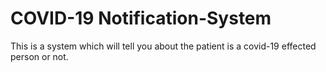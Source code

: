 # COVID-19 Notification-System
This is a system which will tell you about the patient is a covid-19 effected person or not.
